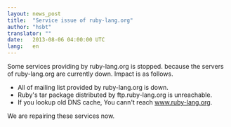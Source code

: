 ```yaml
---
layout: news_post
title:  "Service issue of ruby-lang.org"
author: "hsbt"
translator: ""
date:   2013-08-06 04:00:00 UTC
lang:   en
---
```


Some services providing by ruby-lang.org is stopped. because the servers of ruby-lang.org are currently down. Impact is as follows.

 * All of mailing list provided by ruby-lang.org is down.
 * Ruby's tar package distributed by ftp.ruby-lang.org is unreachable.
 * If you lookup old DNS cache, You cann't reach www.ruby-lang.org.

We are repairing these services now.
